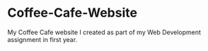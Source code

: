 # Coffee-Cafe-Website
My Coffee Cafe website I created as part of my Web Development assignment in first year.
